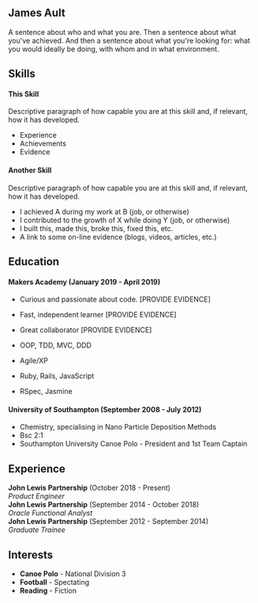 ## James Ault

A sentence about who and what you are. Then a sentence about what you've achieved. And then a sentence about what you're looking for: what you would ideally be doing, with whom and in what environment.

## Skills

#### This Skill

Descriptive paragraph of how capable you are at this skill and, if relevant, how it has developed.

- Experience
- Achievements
- Evidence

#### Another Skill

Descriptive paragraph of how capable you are at this skill and, if relevant, how it has developed.

- I achieved A during my work at B (job, or otherwise)
- I contributed to the growth of X while doing Y (job, or otherwise)
- I built this, made this, broke this, fixed this, etc.
- A link to some on-line evidence (blogs, videos, articles, etc.)

## Education

#### Makers Academy (January 2019 - April 2019)

- Curious and passionate about code. [PROVIDE EVIDENCE]
- Fast, independent learner [PROVIDE EVIDENCE]
- Great collaborator [PROVIDE EVIDENCE]

- OOP, TDD, MVC, DDD
- Agile/XP
- Ruby, Rails, JavaScript
- RSpec, Jasmine

#### University of Southampton (September 2008 - July 2012)

- Chemistry, specialising in Nano Particle Deposition Methods
- Bsc 2:1
- Southampton University Canoe Polo - President and 1st Team Captain

## Experience

**John Lewis Partnership** (October 2018 - Present)    
*Product Engineer*  
**John Lewis Partnership** (September 2014 - October 2018)   
*Oracle Functional Analyst*  
**John Lewis Partnership** (September 2012 - September 2014)   
*Graduate Trainee* 

## Interests

- **Canoe Polo** - National Division 3
- **Football** - Spectating
- **Reading** - Fiction